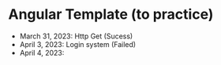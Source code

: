 # Angular Template (to practice)

- March 31, 2023: Http Get (Sucess)
- April 3, 2023: Login system (Failed)
- April 4, 2023: 
